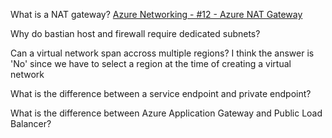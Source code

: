 What is a NAT gateway?
[Azure Networking - #12 - Azure NAT Gateway](https://youtu.be/yghrkFzaYTU)

Why do bastian host and firewall require dedicated subnets?

Can a virtual network span accross multiple regions?
I think the answer is 'No' since we have to select a region at the time of creating a virtual network

What is the difference between a service endpoint and private endpoint?

What is the difference between Azure Application Gateway and Public Load Balancer?

